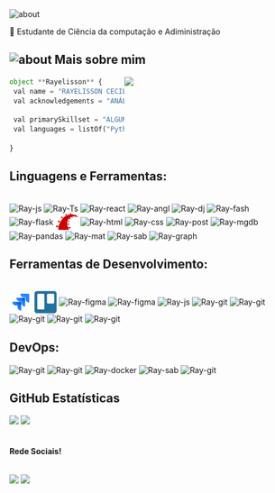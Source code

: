    
<img  height=""  width="350" alt="about" src="https://github.com/Rayelisson/meuperfil2/blob/main/Hello-World-Python.png"> 




🌱 Estudante de Ciência da computação  e Adiministração

## <img width="45" alt="about" src="https://raw.github.com/elizarov/elizarov/master/about.png"> Mais sobre mim

<img align="right" width="300" src="https://camo.githubusercontent.com/c1dcb74cc1c1835b1d716f5051499a2814c683c806b15f04b0eba492863703e9/68747470733a2f2f63646e2e6472696262626c652e636f6d2f75736572732f3733303730332f73637265656e73686f74732f363538313234332f6176656e746f2e676966" />

```Python
object **Rayelisson** {
 val name = "RAYELISSON CECILIO NUNES LIMA"
 val acknowledgements = "ANÁLISE DE DADOS E FRONT-END"
 
 val primarySkillset = "ALGUMAS HABILIDADES"
 val languages = listOf("Python", "Ruby","go") 

}
```

## **Linguagens e Ferramentas:**  
 <div style="display: inline-block"><br>
     <img align="center" alt="Ray-js" height="30"  width="40"  src="https://cdn.jsdelivr.net/gh/devicons/devicon/icons/javascript/javascript-original.svg">
     <img align="center" alt="Ray-Ts" height="30"  width="40"  src="https://cdn.jsdelivr.net/gh/devicons/devicon/icons/typescript/typescript-original.svg">
     <img  align="center" alt="Ray-react" height="30"  width="40" src="https://cdn.jsdelivr.net/gh/devicons/devicon/icons/react/react-original.svg">
    <img align="center" alt="Ray-angl" height="30"  width="40"  src="https://cdn.jsdelivr.net/gh/devicons/devicon/icons/angularjs/angularjs-original.svg" />
    <img align="center" alt="Ray-dj" height="30"  width="40" src="https://cdn.jsdelivr.net/gh/devicons/devicon/icons/django/django-plain.svg" />
    <img align="center" alt="Ray-fash" height="30"  width="40" src="https://cdn.jsdelivr.net/gh/devicons/devicon/icons/fastapi/fastapi-original.svg" />
    <img align="center" alt="Ray-flask" height="30"  width="40" src="https://cdn.jsdelivr.net/gh/devicons/devicon/icons/flask/flask-original.svg" />
    <img align="center" alt="Ray-rails" height="30"  width="40" src="https://github.com/devicons/devicon/blob/master/icons/rails/rails-plain.svg?short_path=a1ca509" />
    <img align="center" alt="Ray-html" height="30"  width="40"  src="https://cdn.jsdelivr.net/gh/devicons/devicon/icons/html5/html5-original.svg">
     <img align="center" alt="Ray-css" height="30"  width="40"  src="https://cdn.jsdelivr.net/gh/devicons/devicon/icons/css3/css3-original.svg">
     <img align="center" alt="Ray-post" height="40"  width="40" src="https://cdn.jsdelivr.net/gh/devicons/devicon/icons/postgresql/postgresql-original.svg" />
     <img align="center" alt="Ray-mgdb" height="40"  width="40" src="https://cdn.jsdelivr.net/gh/devicons/devicon/icons/mongodb/mongodb-original.svg" />
     <img align="center" alt="Ray-pandas" height="40"  width="40" src="https://cdn.jsdelivr.net/gh/devicons/devicon/icons/pandas/pandas-original.svg" />
      <img align="center" alt="Ray-mat" height="40"  width="40"  src="https://github.com/Rayelisson/meuperfil2/blob/main/matplotlib-logo-7.png" />
     <img align="center" alt="Ray-sab" height="40"  width="40" src="https://ebaconline.com.br/images/tild3333-3964-4135-b535-363232366236__92159303-30d41100-ed.png"/>
     <img align="center" alt="Ray-graph" height="40"  width="40"  src="https://cdn.jsdelivr.net/gh/devicons/devicon/icons/graphql/graphql-plain.svg" />
     
     
  
 
    
   
   
   ## **Ferramentas de Desenvolvimento:**  
   <div style="display: inline-block"><br/>
   <img align="center" alt="Ray-sab" height="40"  width="40" src="https://github.com/devicons/devicon/blob/master/icons/jira/jira-original.svg"/>
   
   <img align="center" alt="Ray-trello" height="40"  width="40" src="https://github.com/devicons/devicon/blob/master/icons/trello/trello-plain.svg"/>
   <img align="center" alt="Ray-figma" height="30"  width="40" src="https://cdn.jsdelivr.net/gh/devicons/devicon/icons/figma/figma-original.svg" />
   <img align="center" alt="Ray-figma" height="35"  width="42" src="https://github.com/Rayelisson/meuperfil2/blob/main/postman-icon.png" />
     
   <img align="center" alt="Ray-js" height="40"  width="41" src="https://img.icons8.com/color/48/000000/tableau-software.png"/>
   
   <img align="center" alt="Ray-git" height="38"  width="30" src="https://github.com/Rayelisson/meuperfil2/blob/main/powerbi.png"/>
   
   <img align="center" alt="Ray-git" height="40"  width="40" src="https://github.com/Rayelisson/meuperfil2/blob/main/look%20studio.png"/>
   
   <img align="center" alt="Ray-git" height="40"  width="45" src="https://cdn.jsdelivr.net/gh/devicons/devicon/icons/jupyter/jupyter-original-wordmark.svg" />
   
   
   <img align="center" alt="Ray-git" height="40" width="40"  src="https://cdn.jsdelivr.net/gh/devicons/devicon/icons/vscode/vscode-original.svg" />
 
  
   <img align="center" alt="Ray-git" height="40"  width="45" src="https://cdn.jsdelivr.net/gh/devicons/devicon/icons/pycharm/pycharm-original.svg" />
   
   
   
          
        

   
   
   
   ## **DevOps:** 
   <div style="display: inline-block">
   <img align="center" alt="Ray-git" height="30"  width="40"  src="https://cdn.jsdelivr.net/gh/devicons/devicon/icons/git/git-original.svg"/>
   <img align="center" alt="Ray-git" height="35"  width="45" src="https://cdn.jsdelivr.net/gh/devicons/devicon/icons/github/github-original.svg" />
   <img align="center" alt="Ray-docker" height="80"  width="60" src="https://cdn.jsdelivr.net/gh/devicons/devicon/icons/docker/docker-original.svg" /> 
   <img align="center" alt="Ray-sab" height="40"  width="40" src="https://img.icons8.com/color/48/000000/amazon-web-services.png"/>
   <img align="center" alt="Ray-git" height="45"  width="45" src="https://cdn.jsdelivr.net/gh/devicons/devicon/icons/googlecloud/googlecloud-original.svg" />
  



## **GitHub Estatísticas**
    
 <img height="165em" src="https://github-readme-stats.vercel.app/api/top-langs/?username=Rayelisson&theme=dark&layout=compact" />
 <img height="165em" src="https://github-readme-stats.vercel.app/api?username=Rayelisson&theme=dark&show_icons=true" />
 
 <br>
 <br/>

#### Rede Sociais!

<div  style="display: inline-block"> 
 
 <a href="https://www.linkedin.com/in/rayelisson-cec%C3%ADlio-74085162/" target="_blank"><img src="https://img.shields.io/badge/LinkedIn-0077B5?style=for-the-badge&logo=linkedin&logoColor=white" target="_blank"></a>
      <a href="https://www.kaggle.com/rayelissonlima" target="_blank"><img src="https://img.shields.io/badge/Kaggle-20BEFF?style=for-the-badge&logo=Kaggle&logoColor=white" target="_blank"></a>
</div>
 
 

<!--
[twitter]: https://twitter.com/Rayelissom
[youtube]: https://www.youtube.com/user/SEUYOUTUBE/
[instagram]: https://www.instagram.com/rayelisson/?theme=dark
[linkedin]: https://www.linkedin.com/in/rayelisson-cec%C3%ADlio-74085162/
<br>

#### Rede Sociais!


🐦 [twitter][twitter] **|** 
📷 [instagram][instagram] **|** 
👔 [linkedin][linkedin]
-->

